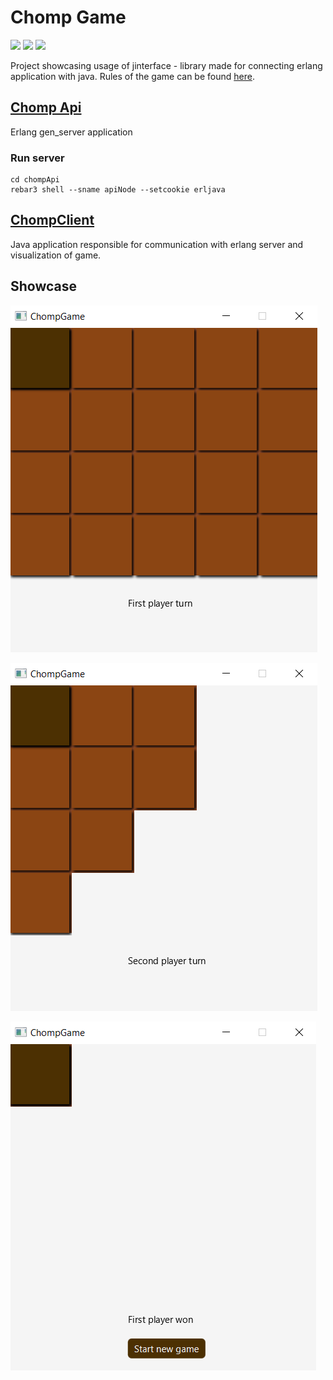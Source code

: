 # Chomp Game

[![](https://img.shields.io/badge/rebar3-3.15.1-brown)](https://www.rebar3.org/)
[![](https://img.shields.io/badge/jinterface-1.6.1-yellow)](https://mvnrepository.com/artifact/org.erlang.otp/jinterface)
[![](https://img.shields.io/badge/JavaFX_Graphics-15.0.1-green)](https://mvnrepository.com/artifact/org.openjfx/javafx-graphics)

Project showcasing usage of jinterface - library made for connecting erlang application with java. Rules of the game can be found [here](https://en.wikipedia.org/wiki/Chomp).

## [Chomp Api](./chompApi/src)
Erlang gen_server application

### Run server
```
cd chompApi 
rebar3 shell --sname apiNode --setcookie erljava
```

## [ChompClient](./chompClient/src/main/java)
Java application responsible for communication with erlang server and visualization of game.

## Showcase

![](res/2021-05-06-14-04-08.png)

![](res/2021-05-06-14-05-35.png)

![](res/2021-05-06-14-05-59.png)
